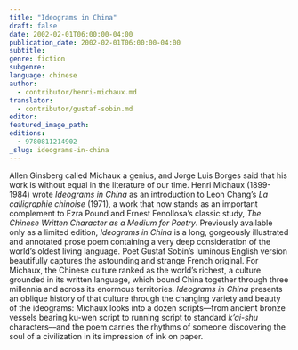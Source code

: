 ```yaml
---
title: "Ideograms in China"
draft: false
date: 2002-02-01T06:00:00-04:00
publication_date: 2002-02-01T06:00:00-04:00
subtitle:
genre: fiction
subgenre:
language: chinese
author:
  - contributor/henri-michaux.md
translator:
  - contributor/gustaf-sobin.md
editor:
featured_image_path:
editions:
  - 9780811214902
_slug: ideograms-in-china
---
```


Allen Ginsberg called Michaux a genius, and Jorge Luis Borges said that his work is without equal in the literature of our time. Henri Michaux (1899-1984) wrote _Ideograms in China_ as an introduction to Leon Chang’s _La calligraphie chinoise_ (1971), a work that now stands as an important complement to Ezra Pound and Ernest Fenollosa’s classic study, _The Chinese Written Character as a Medium for Poetry_. Previously available only as a limited edition, _Ideograms in China_ is a long, gorgeously illustrated and annotated prose poem containing a very deep consideration of the world’s oldest living language. Poet Gustaf Sobin’s luminous English version beautifully captures the astounding and strange French original. For Michaux, the Chinese culture ranked as the world’s richest, a culture grounded in its written language, which bound China together through three millennia and across its enormous territories. _Ideograms in China_ presents an oblique history of that culture through the changing variety and beauty of the ideograms: Michaux looks into a dozen scripts––from ancient bronze vessels bearing ku-wen script to running script to standard _k’ai-shu_ characters––and the poem carries the rhythms of someone discovering the soul of a civilization in its impression of ink on paper.

